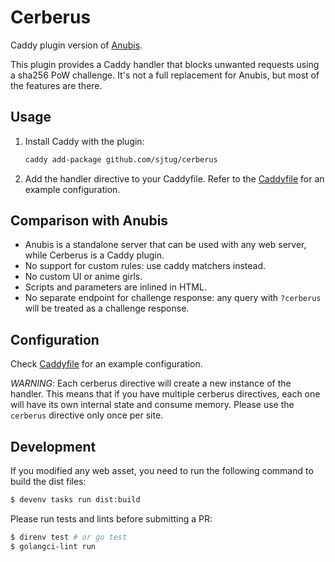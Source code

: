 # Cerberus

Caddy plugin version of [Anubis](https://github.com/TecharoHQ/anubis/).

This plugin provides a Caddy handler that blocks unwanted requests using a sha256 PoW challenge.
It's not a full replacement for Anubis, but most of the features are there.

## Usage

1. Install Caddy with the plugin:
   ```bash
   caddy add-package github.com/sjtug/cerberus
   ```
2. Add the handler directive to your Caddyfile. Refer to the [Caddyfile](Caddyfile) for an example configuration.

## Comparison with Anubis

- Anubis is a standalone server that can be used with any web server, while Cerberus is a Caddy plugin.
- No support for custom rules: use caddy matchers instead.
- No custom UI or anime girls.
- Scripts and parameters are inlined in HTML.
- No separate endpoint for challenge response: any query with `?cerberus` will be treated as a challenge response.

## Configuration

Check [Caddyfile](Caddyfile) for an example configuration.

*WARNING*: Each cerberus directive will create a new instance of the handler. This means that if you have multiple cerberus directives, each one will have its own internal state and consume memory. Please use the `cerberus` directive only once per site.

## Development

If you modified any web asset, you need to run the following command to build the dist files:
```bash
$ devenv tasks run dist:build
```

Please run tests and lints before submitting a PR:
```bash
$ direnv test # or go test
$ golangci-lint run
```